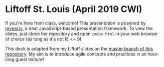 # Liftoff St. Louis (April 2019 CWI)

If you're here from class, welcome! This presentation is powered by [reveal.js](https://github.com/hakimel/reveal.js), a neat JavaScript-based presentation framework. To view the slides, just clone the repository and open `index.html` in your web browser of choice (as long as it's not IE <= 9).

This deck is adapted from my Liftoff slides on the [master branch of this repository](https://github.com/usyrle/liftoff-slides/tree/master).
My aim is to introduce agile concepts and practices in an hour-long guest lecture!
